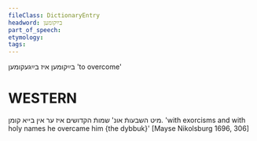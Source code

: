 ```yaml
---
fileClass: DictionaryEntry
headword: בײַקומען
part_of_speech: 
etymology: 
tags: 
---
```

בײַקומען
 איז בײַגעקומען
'to overcome'

WESTERN
========

מיט השבעותֿ אונ' שמותֿ הקדושים איז ער אין בייא קומן.
'with exorcisms and with holy names he overcame him {the dybbuk}'
[Mayse Nikolsburg 1696, 306]
